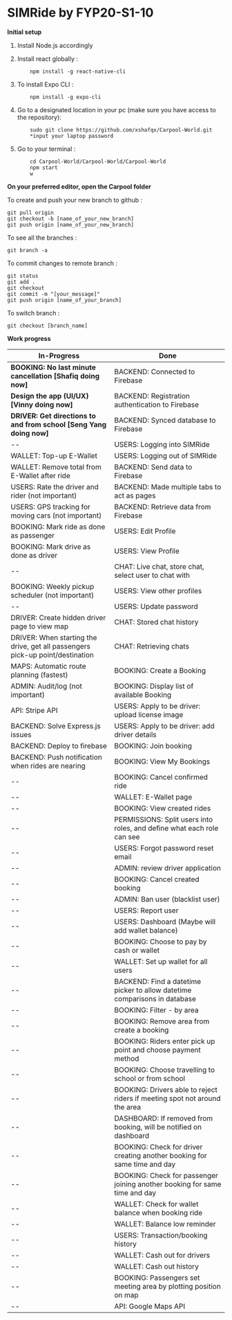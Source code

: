 # SIMRide by FYP20-S1-10



**Initial setup**

1. Install Node.js accordingly

2. Install react globally :
    ```
        npm install -g react-native-cli
    ```

3. To install Expo CLI :
    ```
        npm install -g expo-cli
    ```

4. Go to a designated location in your pc (make sure you have access to the repository):
    ```
        sudo git clone https://github.com/xshafqx/Carpool-World.git
        *input your laptop password
    ```

5. Go to your terminal :
    ```
        cd Carpool-World/Carpool-World/Carpool-World
        npm start
        w
    ```



**On your preferred editor, open the Carpool folder**

To create and push your new branch to github :
```
git pull origin
git checkout -b [name_of_your_new_branch]
git push origin [name_of_your_new_branch]
```


To see all the branches :
```
git branch -a
```


To commit changes to remote branch :
```
git status
git add .
git checkout
git commit -m "[your_message]"
git push origin [name_of_your_branch]
```


To switch branch :
```
git checkout [branch_name]
```


**Work progress**

In-Progress | Done
----------- | -----------
**BOOKING: No last minute cancellation [Shafiq doing now]** | BACKEND: Connected to Firebase 
**Design the app (UI/UX) [Vinny doing now]** | BACKEND: Registration authentication to Firebase 
**DRIVER: Get directions to and from school [Seng Yang doing now]** | BACKEND: Synced database to Firebase 
-- | USERS: Logging into SIMRide 
WALLET: Top-up E-Wallet | USERS: Logging out of SIMRide 
WALLET: Remove total from E-Wallet after ride | BACKEND: Send data to Firebase 
USERS: Rate the driver and rider (not important) | BACKEND: Made multiple tabs to act as pages 
USERS: GPS tracking for moving cars (not important) | BACKEND: Retrieve data from Firebase 
BOOKING: Mark ride as done as passenger | USERS: Edit Profile 
BOOKING: Mark drive as done as driver | USERS: View Profile 
-- | CHAT: Live chat, store chat, select user to chat with 
BOOKING: Weekly pickup scheduler (not important)  | USERS: View other profiles 
-- | USERS: Update password
DRIVER: Create hidden driver page to view map | CHAT: Stored chat history 
DRIVER: When starting the drive, get all passengers pick-up point/destination | CHAT: Retrieving chats
MAPS: Automatic route planning (fastest) | BOOKING: Create a Booking
ADMIN: Audit/log (not important) | BOOKING: Display list of available Booking
API: Stripe API | USERS: Apply to be driver: upload license image
BACKEND: Solve Express.js issues | USERS: Apply to be driver: add driver details
BACKEND: Deploy to firebase | BOOKING: Join booking
BACKEND: Push notification when rides are nearing | BOOKING: View My Bookings
-- | BOOKING: Cancel confirmed ride
-- | WALLET: E-Wallet page
-- | BOOKING: View created rides
-- | PERMISSIONS: Split users into roles, and define what each role can see
-- | USERS: Forgot password reset email
-- | ADMIN: review driver application
-- | BOOKING: Cancel created booking
-- | ADMIN: Ban user (blacklist user)
-- | USERS: Report user
-- | USERS: Dashboard (Maybe will add wallet balance)
-- | BOOKING: Choose to pay by cash or wallet
-- | WALLET: Set up wallet for all users
-- | BACKEND: Find a datetime picker to allow datetime comparisons in database
-- | BOOKING: Filter - by area
-- | BOOKING: Remove area from create a booking
-- | BOOKING: Riders enter pick up point and choose payment method
-- | BOOKING: Choose travelling to school or from school
-- | BOOKING: Drivers able to reject riders if meeting spot not around the area
-- | DASHBOARD: If removed from booking, will be notified on dashboard
-- | BOOKING: Check for driver creating another booking for same time and day
-- | BOOKING: Check for passenger joining another booking for same time and day
-- | WALLET: Check for wallet balance when booking ride
-- | WALLET: Balance low reminder
-- | USERS: Transaction/booking history
-- | WALLET: Cash out for drivers 
-- | WALLET: Cash out history
-- | BOOKING: Passengers set meeting area by plotting position on map
-- | API: Google Maps API
